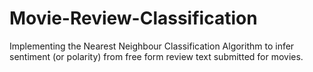 # Movie-Review-Classification
Implementing the Nearest Neighbour Classification Algorithm to infer sentiment (or polarity) from free form review text submitted for movies. 
